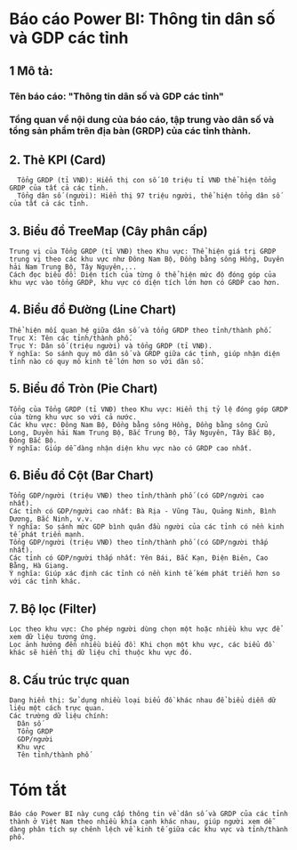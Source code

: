 # Báo cáo Power BI: Thông tin dân số và GDP các tỉnh
 ## 1 Mô tả:
  ### Tên báo cáo: "Thông tin dân số và GDP các tỉnh"
  ### Tổng quan về nội dung của báo cáo, tập trung vào dân số và tổng sản phẩm trên địa bàn (GRDP) của các tỉnh thành.
  ## 2. Thẻ KPI (Card)
      Tổng GRDP (tỉ VNĐ): Hiển thị con số 10 triệu tỉ VNĐ thể hiện tổng GRDP của tất cả các tỉnh.
      Tổng dân số (người): Hiển thị 97 triệu người, thể hiện tổng dân số của tất cả các tỉnh.
  ## 3. Biểu đồ TreeMap (Cây phân cấp)
    Trung vị của Tổng GRDP (tỉ VNĐ) theo Khu vực: Thể hiện giá trị GRDP trung vị theo các khu vực như Đông Nam Bộ, Đồng bằng sông Hồng, Duyên hải Nam Trung Bộ, Tây Nguyên,...
    Cách đọc biểu đồ: Diện tích của từng ô thể hiện mức độ đóng góp của khu vực vào tổng GRDP, khu vực có diện tích lớn hơn có GRDP cao hơn.
  ## 4. Biểu đồ Đường (Line Chart)
    Thể hiện mối quan hệ giữa dân số và tổng GRDP theo tỉnh/thành phố.
    Trục X: Tên các tỉnh/thành phố.
    Trục Y: Dân số (triệu người) và tổng GRDP (tỉ VNĐ).
    Ý nghĩa: So sánh quy mô dân số và GRDP giữa các tỉnh, giúp nhận diện tỉnh nào có quy mô kinh tế lớn hơn so với dân số.
  ## 5. Biểu đồ Tròn (Pie Chart)
    Tổng của Tổng GRDP (tỉ VNĐ) theo Khu vực: Hiển thị tỷ lệ đóng góp GRDP của từng khu vực so với cả nước.
    Các khu vực: Đông Nam Bộ, Đồng bằng sông Hồng, Đồng bằng sông Cửu Long, Duyên hải Nam Trung Bộ, Bắc Trung Bộ, Tây Nguyên, Tây Bắc Bộ, Đông Bắc Bộ.
    Ý nghĩa: Giúp dễ dàng nhận diện khu vực nào có GRDP cao nhất.
  ## 6. Biểu đồ Cột (Bar Chart)
    Tổng GDP/người (triệu VNĐ) theo tỉnh/thành phố (có GDP/người cao nhất).
    Các tỉnh có GDP/người cao nhất: Bà Rịa - Vũng Tàu, Quảng Ninh, Bình Dương, Bắc Ninh, v.v.
    Ý nghĩa: So sánh mức GDP bình quân đầu người của các tỉnh có nền kinh tế phát triển mạnh.
    Tổng GDP/người (triệu VNĐ) theo tỉnh/thành phố (có GDP/người thấp nhất).
    Các tỉnh có GDP/người thấp nhất: Yên Bái, Bắc Kạn, Điện Biên, Cao Bằng, Hà Giang.
    Ý nghĩa: Giúp xác định các tỉnh có nền kinh tế kém phát triển hơn so với các tỉnh khác.
  ## 7. Bộ lọc (Filter)
    Lọc theo khu vực: Cho phép người dùng chọn một hoặc nhiều khu vực để xem dữ liệu tương ứng.
    Lọc ảnh hưởng đến nhiều biểu đồ: Khi chọn một khu vực, các biểu đồ khác sẽ hiển thị dữ liệu chỉ thuộc khu vực đó.
  ## 8. Cấu trúc trực quan
    Dạng hiển thị: Sử dụng nhiều loại biểu đồ khác nhau để biểu diễn dữ liệu một cách trực quan.
    Các trường dữ liệu chính:
      Dân số
      Tổng GRDP
      GDP/người
      Khu vực
      Tên tỉnh/thành phố
  # Tóm tắt
    Báo cáo Power BI này cung cấp thông tin về dân số và GRDP của các tỉnh thành ở Việt Nam theo nhiều khía cạnh khác nhau, giúp người xem dễ dàng phân tích sự chênh lệch về kinh tế giữa các khu vực và tỉnh/thành phố.
